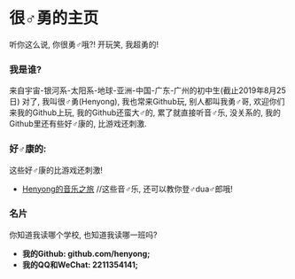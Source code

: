 # 很♂勇的主页
听你这么说, 你很勇♂哦?! 开玩笑, 我超勇的!
### 我是谁?
来自宇宙-银河系-太阳系-地球-亚洲-中国-广东-广州的初中生(截止2019年8月25日)
对了, 我叫很♂勇(Henyong), 我也常来Github玩, 别人都叫我勇♂哥, 欢迎你们来我的Github上玩, 我的Github还蛮大♂的, 累了就直接听音♂乐, 没关系的, 我的Github里还有些好♂康的, 比游戏还刺激.
### 好♂康的:
这些好♂康的比游戏还刺激!
* [Henyong的音乐之旅](henyong/music) //这些音♂乐, 还可以教你登♂dua♂郎哦!
### 名片
你知道我读哪个学校, 也知道我读哪一班吗?
* **我的Github: github.com/henyong;**
* **我的QQ和WeChat: 2211354141;**
